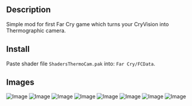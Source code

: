 ## Description
Simple mod for first Far Cry game which turns your CryVision into Thermographic camera.

## Install
Paste shader file `ShadersThermoCam.pak` into: `Far Cry/FCData`.

## Images
<img src="https://s31.postimg.org/n2os5nv8b/Far_Cry_2016_06_27_09_59_23_83.jpg" alt="Image">
<img src="https://s31.postimg.org/75q08y2u3/Far_Cry_2016_06_27_09_59_48_70.jpg" alt="Image">
<img src="https://s31.postimg.org/pmkezrisb/Far_Cry_2016_06_27_10_03_24_25.jpg" alt="Image">
<img src="https://s31.postimg.org/fdrxtxuqj/Far_Cry_2016_06_27_10_17_29_89.jpg" alt="Image">
<img src="https://s31.postimg.org/wfkrw19ln/Far_Cry_2016_06_27_10_17_32_72.jpg" alt="Image">
<img src="https://s31.postimg.org/bjyhksdej/Far_Cry_2016_06_27_10_18_32_85.jpg" alt="Image">
<img src="https://s31.postimg.org/4i0jyl9sr/Far_Cry_2016_06_27_10_20_25_45.jpg" alt="Image">
<img src="https://s31.postimg.org/gxx9sc34r/Far_Cry_2016_06_27_10_23_33_44.jpg" alt="Image">
